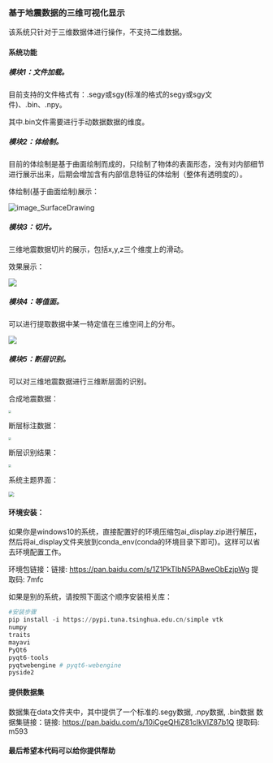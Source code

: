 ### 基于地震数据的三维可视化显示

该系统只针对于三维数据体进行操作，不支持二维数据。

#### 系统功能

##### 模块1：文件加载。

目前支持的文件格式有：.segy或sgy(标准的格式的segy或sgy文件)、.bin、.npy。

其中.bin文件需要进行手动数据数据的维度。

##### 模块2：体绘制。

目前的体绘制是基于曲面绘制而成的，只绘制了物体的表面形态，没有对内部细节进行展示出来，后期会增加含有内部信息特征的体绘制（整体有透明度的）。

体绘制(基于曲面绘制)展示：

![image_SurfaceDrawing](images/image_SurfaceDrawing.png)

##### 模块3：切片。

三维地震数据切片的展示，包括x,y,z三个维度上的滑动。

效果展示：

![](images/image_section.png)

##### 模块4：等值面。

可以进行提取数据中某一特定值在三维空间上的分布。

![](images/image_isosurface.png)

##### 模块5：断层识别。

可以对三维地震数据进行三维断层面的识别。

合成地震数据：

<img src="images/image_seismic.png" style="zoom:33%;" />

断层标注数据：

<img src="images/image_label.png" style="zoom:33%;" />

断层识别结果：

<img src="images/image_predict.png" style="zoom:33%;" />



系统主题界面：

<img src="images/image_mainWindow.png" style="zoom: 67%;" />

#### 环境安装：

如果你是windows10的系统，直接配置好的环境压缩包ai_display.zip进行解压，然后将ai_display文件夹放到conda_env(conda的环境目录下即可)。这样可以省去环境配置工作。

环境包链接：链接: https://pan.baidu.com/s/1Z1PkTIbN5PABweObEzjpWg 提取码: 7mfc 



如果是别的系统，请按照下面这个顺序安装相关库：

```python
#安装步骤
pip install -i https://pypi.tuna.tsinghua.edu.cn/simple vtk
numpy
traits
mayavi
PyQt6
pyqt6-tools
pyqtwebengine # pyqt6-webengine
pyside2
```



#### 提供数据集

数据集在data文件夹中，其中提供了一个标准的.segy数据,  .npy数据,  .bin数据
数据集链接：链接: https://pan.baidu.com/s/10iCgeQHjZ81cIkVlZ87b1Q 提取码: m593 



#### 最后希望本代码可以给你提供帮助

